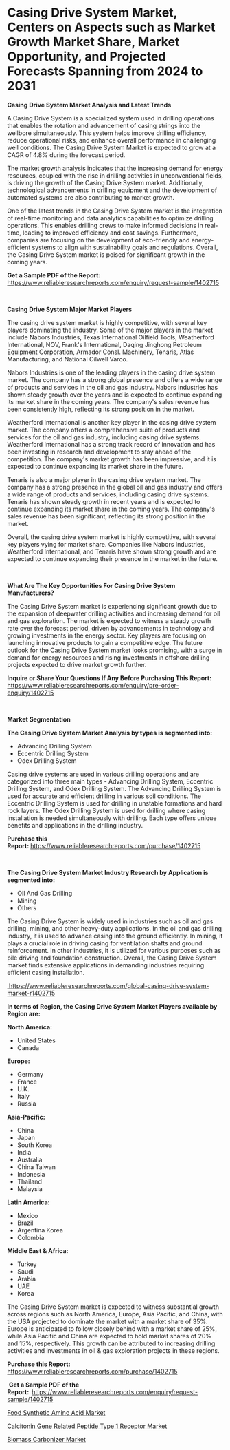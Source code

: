 <p><h1>Casing Drive System Market, Centers on Aspects such as Market Growth Market Share, Market Opportunity, and Projected Forecasts Spanning from 2024 to 2031</h1></p><p><strong>Casing Drive System Market Analysis and Latest Trends</strong></p>
<p><p>A Casing Drive System is a specialized system used in drilling operations that enables the rotation and advancement of casing strings into the wellbore simultaneously. This system helps improve drilling efficiency, reduce operational risks, and enhance overall performance in challenging well conditions. The Casing Drive System Market is expected to grow at a CAGR of 4.8% during the forecast period. </p><p>The market growth analysis indicates that the increasing demand for energy resources, coupled with the rise in drilling activities in unconventional fields, is driving the growth of the Casing Drive System market. Additionally, technological advancements in drilling equipment and the development of automated systems are also contributing to market growth. </p><p>One of the latest trends in the Casing Drive System market is the integration of real-time monitoring and data analytics capabilities to optimize drilling operations. This enables drilling crews to make informed decisions in real-time, leading to improved efficiency and cost savings. Furthermore, companies are focusing on the development of eco-friendly and energy-efficient systems to align with sustainability goals and regulations. Overall, the Casing Drive System market is poised for significant growth in the coming years.</p></p>
<p><strong>Get a Sample PDF of the Report:&nbsp;</strong> <a href="https://www.reliableresearchreports.com/enquiry/request-sample/1402715">https://www.reliableresearchreports.com/enquiry/request-sample/1402715</a></p>
<p>&nbsp;</p>
<p><strong>Casing Drive System Major Market Players</strong></p>
<p><p>The casing drive system market is highly competitive, with several key players dominating the industry. Some of the major players in the market include Nabors Industries, Texas International Oilfield Tools, Weatherford International, NOV, Frank's International, Daqing Jinghong Petroleum Equipment Corporation, Armador Consl. Machinery, Tenaris, Atlas Manufacturing, and National Oilwell Varco.</p><p>Nabors Industries is one of the leading players in the casing drive system market. The company has a strong global presence and offers a wide range of products and services in the oil and gas industry. Nabors Industries has shown steady growth over the years and is expected to continue expanding its market share in the coming years. The company's sales revenue has been consistently high, reflecting its strong position in the market.</p><p>Weatherford International is another key player in the casing drive system market. The company offers a comprehensive suite of products and services for the oil and gas industry, including casing drive systems. Weatherford International has a strong track record of innovation and has been investing in research and development to stay ahead of the competition. The company's market growth has been impressive, and it is expected to continue expanding its market share in the future.</p><p>Tenaris is also a major player in the casing drive system market. The company has a strong presence in the global oil and gas industry and offers a wide range of products and services, including casing drive systems. Tenaris has shown steady growth in recent years and is expected to continue expanding its market share in the coming years. The company's sales revenue has been significant, reflecting its strong position in the market.</p><p>Overall, the casing drive system market is highly competitive, with several key players vying for market share. Companies like Nabors Industries, Weatherford International, and Tenaris have shown strong growth and are expected to continue expanding their presence in the market in the future.</p></p>
<p>&nbsp;</p>
<p><strong>What Are The Key Opportunities For Casing Drive System Manufacturers?</strong></p>
<p><p>The Casing Drive System market is experiencing significant growth due to the expansion of deepwater drilling activities and increasing demand for oil and gas exploration. The market is expected to witness a steady growth rate over the forecast period, driven by advancements in technology and growing investments in the energy sector. Key players are focusing on launching innovative products to gain a competitive edge. The future outlook for the Casing Drive System market looks promising, with a surge in demand for energy resources and rising investments in offshore drilling projects expected to drive market growth further.</p></p>
<p><strong>Inquire or Share Your Questions If Any Before Purchasing This Report:</strong> <a href="https://www.reliableresearchreports.com/enquiry/pre-order-enquiry/1402715">https://www.reliableresearchreports.com/enquiry/pre-order-enquiry/1402715</a></p>
<p>&nbsp;</p>
<p><strong>Market Segmentation</strong></p>
<p><strong>The Casing Drive System Market Analysis by types is segmented into:</strong></p>
<p><ul><li>Advancing Drilling System</li><li>Eccentric Drilling System</li><li>Odex Drilling System</li></ul></p>
<p><p>Casing drive systems are used in various drilling operations and are categorized into three main types - Advancing Drilling System, Eccentric Drilling System, and Odex Drilling System. The Advancing Drilling System is used for accurate and efficient drilling in various soil conditions. The Eccentric Drilling System is used for drilling in unstable formations and hard rock layers. The Odex Drilling System is used for drilling where casing installation is needed simultaneously with drilling. Each type offers unique benefits and applications in the drilling industry.</p></p>
<p><strong>Purchase this Report:&nbsp;</strong><a href="https://www.reliableresearchreports.com/purchase/1402715">https://www.reliableresearchreports.com/purchase/1402715</a></p>
<p>&nbsp;</p>
<p><strong>The Casing Drive System Market Industry Research by Application is segmented into:</strong></p>
<p><ul><li>Oil And Gas Drilling</li><li>Mining</li><li>Others</li></ul></p>
<p><p>The Casing Drive System is widely used in industries such as oil and gas drilling, mining, and other heavy-duty applications. In the oil and gas drilling industry, it is used to advance casing into the ground efficiently. In mining, it plays a crucial role in driving casing for ventilation shafts and ground reinforcement. In other industries, it is utilized for various purposes such as pile driving and foundation construction. Overall, the Casing Drive System market finds extensive applications in demanding industries requiring efficient casing installation.</p></p>
<p><a href="https://www.reliableresearchreports.com/global-casing-drive-system-market-r1402715">&nbsp;https://www.reliableresearchreports.com/global-casing-drive-system-market-r1402715</a></p>
<p><strong>In terms of Region, the Casing Drive System Market Players available by Region are:</strong></p>
<p>
    <p> <strong> North America: </strong>
        <ul>
            <li>United States</li>
            <li>Canada</li>
        </ul>
        </p> 
    <p> <strong> Europe: </strong>
        <ul>
            <li>Germany</li>
            <li>France</li>
            <li>U.K.</li>
            <li>Italy</li>
            <li>Russia</li>
        </ul>
        </p> 
    <p> <strong> Asia-Pacific: </strong>
        <ul>
            <li>China</li>
            <li>Japan</li>
            <li>South Korea</li>
            <li>India</li>
            <li>Australia</li>
            <li>China Taiwan</li>
            <li>Indonesia</li>
            <li>Thailand</li>
            <li>Malaysia</li>
        </ul>
        </p> 
    <p> <strong> Latin America: </strong>
        <ul>
            <li>Mexico</li>
            <li>Brazil</li>
            <li>Argentina Korea</li>
            <li>Colombia</li>
        </ul>
        </p> 
    <p> <strong> Middle East & Africa: </strong>
        <ul>
            <li>Turkey</li>
            <li>Saudi</li>
            <li>Arabia</li>
            <li>UAE</li>
            <li>Korea</li>
        </ul>
    </p>
    </p>
<p><p>The Casing Drive System market is expected to witness substantial growth across regions such as North America, Europe, Asia Pacific, and China, with the USA projected to dominate the market with a market share of 35%. Europe is anticipated to follow closely behind with a market share of 25%, while Asia Pacific and China are expected to hold market shares of 20% and 15%, respectively. This growth can be attributed to increasing drilling activities and investments in oil & gas exploration projects in these regions.</p></p>
<p><strong>Purchase this Report: </strong><a href="https://www.reliableresearchreports.com/purchase/1402715">https://www.reliableresearchreports.com/purchase/1402715</a></p>
<p>&nbsp;<strong>Get a Sample PDF of the Report:&nbsp;&nbsp;</strong><a href="https://www.reliableresearchreports.com/enquiry/request-sample/1402715">https://www.reliableresearchreports.com/enquiry/request-sample/1402715</a></p>
<p><strong></strong></p>
<p><p><a href="https://www.linkedin.com/pulse/food-synthetic-amino-acid-market-size-trends-complete-industry-9hyme">Food Synthetic Amino Acid Market</a></p><p><a href="https://www.linkedin.com/pulse/calcitonin-gene-related-peptide-type-1-receptor-market-size-trends-4ikzf">Calcitonin Gene Related Peptide Type 1 Receptor Market</a></p><p><a href="https://github.com/KeeganBarrows2023/Market-Research-Report-List-1/blob/main/biomass-carbonizer-market.md">Biomass Carbonizer Market</a></p></p>